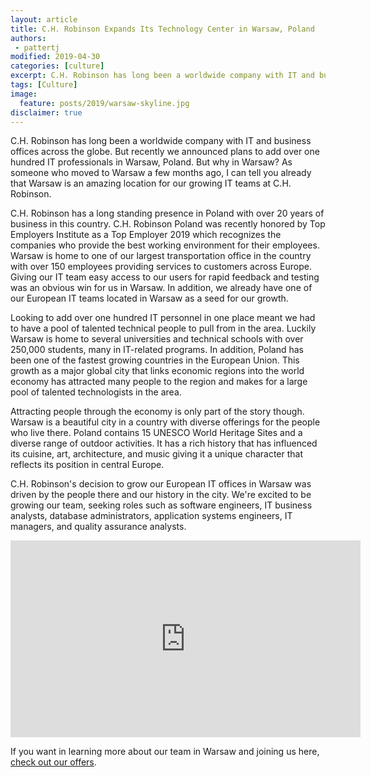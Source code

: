 ```yaml
---
layout: article
title: C.H. Robinson Expands Its Technology Center in Warsaw, Poland
authors:
 - pattertj
modified: 2019-04-30
categories: [culture]
excerpt: C.H. Robinson has long been a worldwide company with IT and business offices across the globe. But recently we announced plans to add over one hundred IT professionals in Warsaw, Poland.
tags: [Culture]
image:
  feature: posts/2019/warsaw-skyline.jpg
disclaimer: true
---
```


C.H. Robinson has long been a worldwide company with IT and business offices across the globe. But recently we announced plans to add over one hundred IT professionals in Warsaw, Poland. But why in Warsaw? As someone who moved to Warsaw a few months ago, I can tell you already that Warsaw is an amazing location for our growing IT teams at C.H. Robinson.

C.H. Robinson has a long standing presence in Poland with over 20 years of business in this country. C.H. Robinson Poland was recently honored by Top Employers Institute as a Top Employer 2019 which recognizes the companies who provide the best working environment for their employees. Warsaw is home to one of our largest transportation office in the country with over 150 employees providing services to customers across Europe. Giving our IT team easy access to our users for rapid feedback and testing was an obvious win for us in Warsaw. In addition, we already have one of our European IT teams located in Warsaw as a seed for our growth. 

Looking to add over one hundred IT personnel in one place meant we had to have a pool of talented technical people to pull from in the area. Luckily Warsaw is home to several universities and technical schools with over 250,000 students, many in IT-related programs. In addition, Poland has been one of the fastest growing countries in the European Union. This growth as a major global city that links economic regions into the world economy has attracted many people to the region and makes for a large pool of talented technologists in the area.

Attracting people through the economy is only part of the story though. Warsaw is a beautiful city in a country with diverse offerings for the people who live there. Poland contains 15 UNESCO World Heritage Sites and a diverse range of outdoor activities. It has a rich history that has influenced its cuisine, art, architecture, and music giving it a unique character that reflects its position in central Europe.

C.H. Robinson's decision to grow our European IT offices in Warsaw was driven by the people there and our history in the city. We're excited to be growing our team, seeking roles such as software engineers, IT business analysts, database administrators, application systems engineers, IT managers, and quality assurance analysts.

<iframe width="560" height="315" src="https://www.youtube-nocookie.com/embed/7Ca1GAGAvPY" frameborder="0" allow="accelerometer; autoplay; encrypted-media; gyroscope; picture-in-picture" allowfullscreen></iframe>

If you want in learning more about our team in Warsaw and joining us here, [check out our offers](https://jobs.chrobinson.com/search-jobs/Warsaw%2C%20Mazovia/209/4/798544-858787-6695624-7531926-756135/52x22977/21x01178/5/2).
